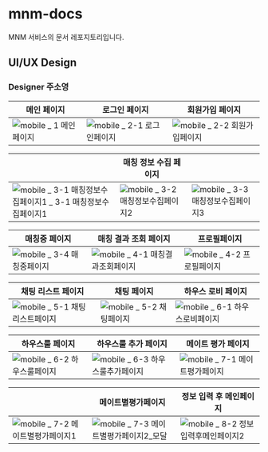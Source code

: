 # mnm-docs

MNM 서비스의 문서 레포지토리입니다.

## UI/UX Design

### Designer 주소영

|메인 페이지|로그인 페이지|회원가입 페이지|
|---|---|---|
|![mobile _ 1  메인페이지](https://user-images.githubusercontent.com/50647845/143025839-a751022e-aacc-4dbe-82fb-e5fb39822498.png)|![mobile _ 2-1  로그인페이지](https://user-images.githubusercontent.com/50647845/143026202-777a37df-9470-4147-8a21-4435761543a2.png)|![mobile _ 2-2  회원가입페이지](https://user-images.githubusercontent.com/50647845/143028642-95e634b5-02a1-44c2-ab40-c861bdbbbc75.png)|

||매칭 정보 수집 페이지||
|---|---|---|
|![mobile _ 3-1  매칭정보수집페이지1 _ 3-1  매칭정보수집페이지1](https://user-images.githubusercontent.com/50647845/143029955-b13a229f-fd13-483b-90d2-78a1d8e83bd4.png)|![mobile _ 3-2  매칭정보수집페이지2](https://user-images.githubusercontent.com/50647845/143030125-5e899b8b-10f8-41ff-9502-9b3813ea44eb.png)|![mobile _ 3-3  매칭정보수집페이지3](https://user-images.githubusercontent.com/50647845/143030288-26f8843f-d75b-4cf1-aaa2-8c7387f38491.png)|

|매칭중 페이지|매칭 결과 조회 페이지|프로필페이지|
|---|---|---|
|![mobile _ 3-4  매칭중페이지](https://user-images.githubusercontent.com/50647845/143161996-2be7085a-7a85-45e8-83dc-98e81f099917.png)|![mobile _ 4-1  매칭결과조회페이지](https://user-images.githubusercontent.com/50647845/143162018-8bec2f47-e703-458b-83e8-13b1bfa8d697.png)|![mobile _ 4-2  프로필페이지](https://user-images.githubusercontent.com/50647845/143162024-b239cba5-6a0f-4cb6-84e4-cc70c447586e.png)|

|채팅 리스트 페이지|채팅 페이지|하우스 로비 페이지|
|---|---|---|
|![mobile _ 5-1  채팅리스트페이지](https://user-images.githubusercontent.com/50647845/143162030-5dbc9dfb-67e1-4355-85b1-f87bf1a929e3.png)|![mobile _ 5-2  채팅페이지](https://user-images.githubusercontent.com/50647845/143162036-cae9fcfe-3b1f-4104-8a6d-d5d9cfe3689d.png)|![mobile _ 6-1  하우스로비페이지](https://user-images.githubusercontent.com/50647845/143162046-a06dce80-e603-4b36-93d1-e6161942a626.png)|

|하우스룰 페이지|하우스룰 추가 페이지|메이트 평가 페이지|
|---|---|---|
|![mobile _ 6-2  하우스룰페이지](https://user-images.githubusercontent.com/50647845/143162095-2045ba93-9ae3-482b-b8f0-6739a7031768.png)|![mobile _ 6-3  하우스룰추가페이지](https://user-images.githubusercontent.com/50647845/143162102-9f485dbe-11cb-411c-9f1f-a96a18e66d0f.png)|![mobile _ 7-1  메이트평가페이지](https://user-images.githubusercontent.com/50647845/143162110-bad9b889-92cd-4076-b882-eb6963d6196a.png)|

||메이트별평가페이지|정보 입력 후 메인페이지|
|---|---|---|
|![mobile _ 7-2  메이트별평가페이지1](https://user-images.githubusercontent.com/50647845/143162065-4c6902d6-1ca0-45bc-88d3-4c83acdf3eca.png)|![mobile _ 7-3  메이트별평가페이지2_모달](https://user-images.githubusercontent.com/50647845/143162120-eea069b7-5e35-418a-8dc1-8cbfc5148124.png)|![mobile _ 8-2  정보입력후메인페이지2](https://user-images.githubusercontent.com/50647845/143162136-74f9161e-e626-42ec-ae61-7f82b1fac50a.png)|



